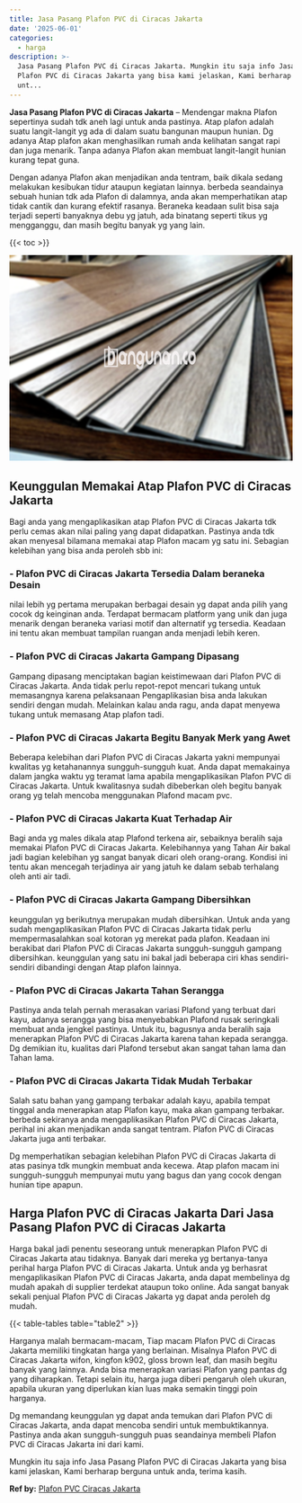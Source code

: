 ```yaml
---
title: Jasa Pasang Plafon PVC di Ciracas Jakarta
date: '2025-06-01'
categories:
  - harga
description: >-
  Jasa Pasang Plafon PVC di Ciracas Jakarta. Mungkin itu saja info Jasa Pasang
  Plafon PVC di Ciracas Jakarta yang bisa kami jelaskan, Kami berharap berguna
  unt...
---
```


**Jasa Pasang Plafon PVC di Ciracas Jakarta** – Mendengar makna Plafon sepertinya sudah tdk aneh lagi untuk anda pastinya. Atap plafon adalah suatu langit-langit yg ada di dalam suatu bangunan maupun hunian. Dg adanya Atap plafon akan menghasilkan rumah anda kelihatan sangat rapi dan juga menarik. Tanpa adanya Plafon akan membuat langit-langit hunian kurang tepat guna.

Dengan adanya Plafon akan menjadikan anda tentram, baik dikala sedang melakukan kesibukan tidur ataupun kegiatan lainnya. berbeda seandainya sebuah hunian tdk ada Plafon di dalamnya, anda akan memperhatikan atap tidak cantik dan kurang efektif rasanya. Beraneka keadaan sulit bisa saja terjadi seperti banyaknya debu yg jatuh, ada binatang seperti tikus yg mengganggu, dan masih begitu banyak yg yang lain.

{{< toc >}}

![Jasa Pasang Plafon PVC di Ciracas Jakarta](/images/flafond-pvc-murah29.png)

## Keunggulan Memakai Atap Plafon PVC di Ciracas Jakarta

Bagi anda yang mengaplikasikan atap Plafon PVC di Ciracas Jakarta tdk perlu cemas akan nilai paling yang dapat didapatkan. Pastinya anda tdk akan menyesal bilamana memakai atap Plafon macam yg satu ini. Sebagian kelebihan yang bisa anda peroleh sbb ini:

### \- Plafon PVC di Ciracas Jakarta Tersedia Dalam beraneka Desain

nilai lebih yg pertama merupakan berbagai desain yg dapat anda pilih yang cocok dg keinginan anda. Terdapat bermacam platform yang unik dan juga menarik dengan beraneka variasi motif dan alternatif yg tersedia. Keadaan ini tentu akan membuat tampilan ruangan anda menjadi lebih keren.

### \- Plafon PVC di Ciracas Jakarta Gampang Dipasang

Gampang dipasang menciptakan bagian keistimewaan dari Plafon PVC di Ciracas Jakarta. Anda tidak perlu repot-repot mencari tukang untuk memasangnya karena pelaksanaan Pengaplikasian bisa anda lakukan sendiri dengan mudah. Melainkan kalau anda ragu, anda dapat menyewa tukang untuk memasang Atap plafon tadi.

### \- Plafon PVC di Ciracas Jakarta Begitu Banyak Merk yang Awet

Beberapa kelebihan dari Plafon PVC di Ciracas Jakarta yakni mempunyai kwalitas yg ketahanannya sungguh-sungguh kuat. Anda dapat memakainya dalam jangka waktu yg teramat lama apabila mengaplikasikan Plafon PVC di Ciracas Jakarta. Untuk kwalitasnya sudah dibeberkan oleh begitu banyak orang yg telah mencoba menggunakan Plafond macam pvc.

### \- Plafon PVC di Ciracas Jakarta Kuat Terhadap Air

Bagi anda yg males dikala atap Plafond terkena air, sebaiknya beralih saja memakai Plafon PVC di Ciracas Jakarta. Kelebihannya yang Tahan Air bakal jadi bagian kelebihan yg sangat banyak dicari oleh orang-orang. Kondisi ini tentu akan mencegah terjadinya air yang jatuh ke dalam sebab terhalang oleh anti air tadi.

### \- Plafon PVC di Ciracas Jakarta Gampang Dibersihkan

keunggulan yg berikutnya merupakan mudah dibersihkan. Untuk anda yang sudah mengaplikasikan Plafon PVC di Ciracas Jakarta tidak perlu mempermasalahkan soal kotoran yg merekat pada plafon. Keadaan ini berakibat dari Plafon PVC di Ciracas Jakarta sungguh-sungguh gampang dibersihkan. keunggulan yang satu ini bakal jadi beberapa ciri khas sendiri-sendiri dibandingi dengan Atap plafon lainnya.

### \- Plafon PVC di Ciracas Jakarta Tahan Serangga

Pastinya anda telah pernah merasakan variasi Plafond yang terbuat dari kayu, adanya serangga yang bisa menyebabkan Plafond rusak seringkali membuat anda jengkel pastinya. Untuk itu, bagusnya anda beralih saja menerapkan Plafon PVC di Ciracas Jakarta karena tahan kepada serangga. Dg demikian itu, kualitas dari Plafond tersebut akan sangat tahan lama dan Tahan lama.

### \- Plafon PVC di Ciracas Jakarta Tidak Mudah Terbakar

Salah satu bahan yang gampang terbakar adalah kayu, apabila tempat tinggal anda menerapkan atap Plafon kayu, maka akan gampang terbakar. berbeda sekiranya anda mengaplikasikan Plafon PVC di Ciracas Jakarta, perihal ini akan menjadikan anda sangat tentram. Plafon PVC di Ciracas Jakarta juga anti terbakar.

Dg memperhatikan sebagian kelebihan Plafon PVC di Ciracas Jakarta di atas pasinya tdk mungkin membuat anda kecewa. Atap plafon macam ini sungguh-sungguh mempunyai mutu yang bagus dan yang cocok dengan hunian tipe apapun.

## Harga Plafon PVC di Ciracas Jakarta Dari Jasa Pasang Plafon PVC di Ciracas Jakarta

Harga bakal jadi penentu seseorang untuk menerapkan Plafon PVC di Ciracas Jakarta atau tidaknya. Banyak dari mereka yg bertanya-tanya perihal harga Plafon PVC di Ciracas Jakarta. Untuk anda yg berhasrat mengaplikasikan Plafon PVC di Ciracas Jakarta, anda dapat membelinya dg mudah apakah di supplier terdekat ataupun toko online. Ada sangat banyak sekali penjual Plafon PVC di Ciracas Jakarta yg dapat anda peroleh dg mudah.

{{< table-tables table="table2" >}}

Harganya malah bermacam-macam, Tiap macam Plafon PVC di Ciracas Jakarta memiliki tingkatan harga yang berlainan. Misalnya Plafon PVC di Ciracas Jakarta wifon, kingfon k902, gloss brown leaf, dan masih begitu banyak yang lainnya. Anda bisa menerapkan variasi Plafon yang pantas dg yang diharapkan. Tetapi selain itu, harga juga diberi pengaruh oleh ukuran, apabila ukuran yang diperlukan kian luas maka semakin tinggi poin harganya.

Dg memandang keunggulan yg dapat anda temukan dari Plafon PVC di Ciracas Jakarta, anda dapat mencoba sendiri untuk membuktikannya. Pastinya anda akan sungguh-sungguh puas seandainya membeli Plafon PVC di Ciracas Jakarta ini dari kami.

Mungkin itu saja info Jasa Pasang Plafon PVC di Ciracas Jakarta yang bisa kami jelaskan, Kami berharap berguna untuk anda, terima kasih.

**Ref by:** [Plafon PVC Ciracas Jakarta](https://id.wikipedia.org/wiki/Plafon)
